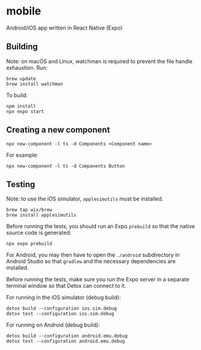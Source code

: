 # mobile

Android/iOS app written in React Native (Expo)

## Building

Note: on macOS and Linux, watchman is required to prevent the file handle exhaustion. Run:

```
brew update
brew install watchman
```

To build:

```
npm install
npx expo start
```

## Creating a new component

```
npx new-component -l ts -d Components <Component name>
```

For example:

```
npx new-component -l ts -d Components Button
```

## Testing

Note: to use the iOS simulator, `applesimutils` must be installed.

```
brew tap wix/brew
brew install applesimutils
```

Before running the tests, you should run an Expo `prebuild` so that the native source code is generated:

```
npx expo prebuild
```

For Android, you may then have to open the `./android` subdirectory in Android Studio so that `gradlew` and the necessary dependencies are installed.

Before running the tests, make sure you run the Expo server in a separate terminal window so that Detox can connect to it.

For running in the iOS simulator (debug build):

```
detox build --configuration ios.sim.debug
detox test --configuration ios.sim.debug
```

For running on Android (debug build):

```
detox build --configuration android.emu.debug
detox test --configuration android.emu.debug
```
